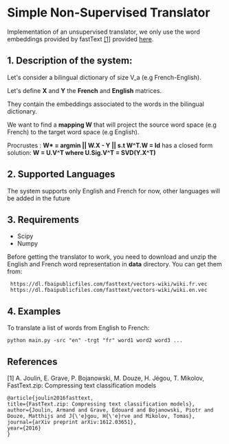 # Simple Non-Supervised Translator

Implementation of an unsupervised translator, we only use the word 
embeddings provided by fastText [[1]](https://arxiv.org/abs/1612.03651) provided [here](https://fasttext.cc/docs/en/crawl-vectors.html). 

## 1. Description of the system:

Let's consider a bilingual dictionary of size V_a (e.g French-English).

Let's define **X** and **Y** the **French** and **English** matrices.

They contain the embeddings associated to the words in the bilingual dictionary.

We want to find a **mapping W** that will project the source word space (e.g French) to the target word space (e.g English).

Procrustes : **W\* = argmin || W.X - Y ||  s.t  W^T.W = Id**
has a closed form solution:
**W = U.V^T  where  U.Sig.V^T = SVD(Y.X^T)**


## 2. Supported Languages
The system supports only English and French for now, other languages will be added in the future

## 3. Requirements
 * Scipy
 * Numpy
 
 Before getting the translator to work, you need to download 
 and unzip the English and French word representation in **data** directory. 
 You can get them from:
 
     https://dl.fbaipublicfiles.com/fasttext/vectors-wiki/wiki.fr.vec
     https://dl.fbaipublicfiles.com/fasttext/vectors-wiki/wiki.en.vec
## 4. Examples
To translate a list of words from English to French:

    python main.py -src "en" -trgt "fr" word1 word2 word3 ...
    
## References
[1] A. Joulin, E. Grave, P. Bojanowski, M. Douze, H. Jégou, T. Mikolov, FastText.zip: Compressing text classification models 

    @article{joulin2016fasttext,
    title={FastText.zip: Compressing text classification models},
    author={Joulin, Armand and Grave, Edouard and Bojanowski, Piotr and Douze, Matthijs and J{\'e}gou, H{\'e}rve and Mikolov, Tomas},
    journal={arXiv preprint arXiv:1612.03651},
    year={2016}
    }